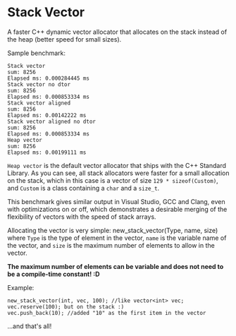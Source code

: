# Stack Vector

A faster C++ dynamic vector allocator that allocates on the stack instead of the heap (better speed for small sizes).

Sample benchmark:
```
Stack vector
sum: 8256
Elapsed ms: 0.000284445 ms
Stack vector no dtor
sum: 8256
Elapsed ms: 0.000853334 ms
Stack vector aligned
sum: 8256
Elapsed ms: 0.00142222 ms
Stack vector aligned no dtor
sum: 8256
Elapsed ms: 0.000853334 ms
Heap vector
sum: 8256
Elapsed ms: 0.00199111 ms
```
`Heap vector` is the default vector allocator that ships with the C++ Standard Library. As you can see, all stack allocators were faster for a small allocation on the stack, which in this case is a vector of size `129 * sizeof(Custom)`, and `Custom` is a class containing a `char` and a `size_t`.

This benchmark gives similar output in Visual Studio, GCC and Clang, even with optimizations on or off, which demonstrates a desirable merging of the flexibility of vectors with the speed of stack arrays.

Allocating the vector is very simple: new_stack_vector(Type, name, size)
where `Type` is the type of element in the vector, `name` is the variable name of the vector, and `size` is the maximum number of elements to allow in the vector.

**The maximum number of elements can be variable and does not need to be a compile-time constant! :D**

Example:
```
new_stack_vector(int, vec, 100); //like vector<int> vec; vec.reserve(100); but on the stack :)
vec.push_back(10); //added "10" as the first item in the vector
```
...and that's all!

